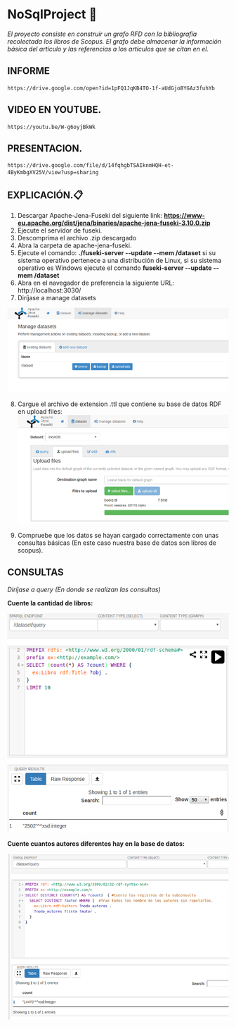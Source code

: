 # NoSqlProject 🚀

_El proyecto consiste en construir un grafo RFD con la bibliografía recolectada los libros de Scopus. El grafo debe almacenar la información básica del artículo y las referencias a los artículos que se citan en el._

## INFORME
```
https://drive.google.com/open?id=1pFQ1JqKB4TO-1f-aUdGjoBYGAz3fuhYb
```
## VIDEO EN YOUTUBE.
```
https://youtu.be/W-g6oyjBkWk

```

## PRESENTACION.
```
https://drive.google.com/file/d/14fqhgbTSAIknmHQH-et-4ByKmbgXV25V/view?usp=sharing

```

## EXPLICACIÓN.📋 

1. Descargar Apache-Jena-Fuseki del siguiente link: 
**https://www-eu.apache.org/dist/jena/binaries/apache-jena-fuseki-3.10.0.zip**
2. Ejecute el servidor de fuseki.
3. Descomprima el archivo .zip descargado
4. Abra la carpeta de apache-jena-fuseki.
5. Ejecute el comando: **./fuseki-server --update --mem /dataset** si su sistema operativo pertenece a una distribución de Linux, si su sistema operativo es Windows ejecute el comando **fuseki-server  --update  --mem /dataset**
6. Abra en el navegador de preferencia la siguiente URL: http://localhost:3030/
7. Diríjase a manage datasets

![alt text](https://github.com/carlosacg/NoSqlProject/blob/master/Images/1.png)

8. Cargue el archivo de extension .ttl que contiene su base de datos  RDF en upload files: 
![alt text](https://github.com/carlosacg/NoSqlProject/blob/master/Images/2.png)

9. Compruebe que los datos se hayan cargado correctamente con unas consultas básicas (En este caso nuestra base de datos son libros de scopus).

## CONSULTAS 
_Diríjase a query (En donde se realizan las consultas)_


**Cuente la cantidad de libros:**

![alt text](https://github.com/carlosacg/NoSqlProject/blob/master/Images/3)

**Cuente cuantos autores diferentes hay en la base de datos:**


![alt text](https://github.com/carlosacg/NoSqlProject/blob/master/Images/4.png)

